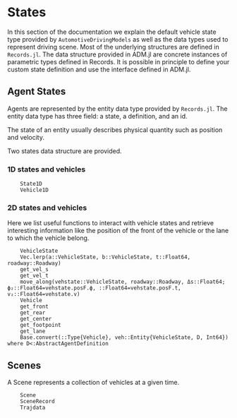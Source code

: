 # States 

In this section of the documentation we explain the default vehicle state type provided by `AutomotiveDrivingModels`
as well as the data types used to represent driving scene. Most of the underlying structures are defined in `Records.jl`. 
The data structure provided in ADM.jl are concrete instances of parametric types defined in Records. It is possible in principle to define your custom state definition and use the interface defined in ADM.jl.

## Agent States

Agents are represented by  the entity data type provided by `Records.jl`.
The entity data type has three field: a state, a definition, and an id. 

The state of an entity usually describes physical quantity such as position and velocity. 

Two states data structure are provided.

### 1D states and vehicles

```@docs 
    State1D
    Vehicle1D
```

### 2D states and vehicles

Here we list useful functions to interact with vehicle states and retrieve interesting information like the position of the front of the vehicle or the lane to which the vehicle belong.

```@docs 
    VehicleState
    Vec.lerp(a::VehicleState, b::VehicleState, t::Float64, roadway::Roadway)
    get_vel_s
    get_vel_t
    move_along(vehstate::VehicleState, roadway::Roadway, Δs::Float64; ϕ₂::Float64=vehstate.posF.ϕ, ::Float64=vehstate.posF.t, v₂::Float64=vehstate.v)
    Vehicle
    get_front
    get_rear
    get_center
    get_footpoint
    get_lane
    Base.convert(::Type{Vehicle}, veh::Entity{VehicleState, D, Int64}) where D<:AbstractAgentDefinition
```


## Scenes

A Scene represents a collection of vehicles at a given time. 

```@docs 
    Scene
    SceneRecord
    Trajdata
```
